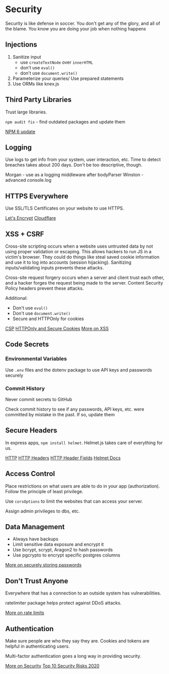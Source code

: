 # Security

Security is like defense in soccer. You don't get any of the glory, and all of the blame. You know you are doing your job when nothing happens

## Injections

1. Sanitize input
    * use `createTextNode` over `innerHTML`
    * don't use `eval()`
    * don't use `document.write()`
2. Parameterize your queries/ Use prepared statements
3. Use ORMs like knex.js

## Third Party Libraries

Trust large libraries.

`npm audit fix` - find outdated packages and update them

[NPM 6 update](https://medium.com/npm-inc/announcing-npm-6-5d0b1799a905)

## Logging

Use logs to get info from your system, user interaction, etc. Time to detect breaches takes about 200 days. Don't be too descriptive, though.

Morgan - use as a logging middleware after bodyParser
Winston - advanced console.log

## HTTPS Everywhere

Use SSL/TLS Certificates on your website to use HTTPS.

[Let's Encrypt](https://letsencrypt.org/)
[Cloudflare](https://www.cloudflare.com/)

## XSS + CSRF

Cross-site scripting occurs when a website uses untrusted data by not using proper validation or escaping. This allows hackers to run JS in a victim's browser. They could do things like steal saved cookie information and use it to log into accounts (session hijacking). Sanitizing inputs/validating inputs prevents these attacks.

Cross-site request forgery occurs when a server and client trust each other, and a hacker forges the request being made to the server. Content Security Policy headers prevent these attacks.

Additional:
* Don't use `eval()`
* Don't use `document.write()`
* Secure and HTTPOnly for cookies

[CSP](https://developer.mozilla.org/en-US/docs/Web/HTTP/CSP)
[HTTPOnly and Secure Cookies](https://developer.mozilla.org/en-US/docs/Web/HTTP/Cookies)
[More on XSS](https://hackernoon.com/cross-site-scripting-for-dummies-be30f76fad09)

## Code Secrets

### Environmental Variables

Use `.env` files and the dotenv package to use API keys and passwords securely

### Commit History

Never commit secrets to GitHub

Check commit history to see if any passwords, API keys, etc. were committed by mistake in the past. If so, update them

## Secure Headers

In express apps, `npm install helmet`. Helmet.js takes care of everything for us.

[HTTP](https://code.tutsplus.com/tutorials/http-the-protocol-every-web-developer-must-know-part-1--net-31177)
[HTTP Headers](https://developer.mozilla.org/en-US/docs/Web/HTTP/Headers)
[HTTP Header Fields](https://www.tutorialspoint.com/http/http_header_fields.htm)
[Helmet Docs](https://github.com/helmetjs/helmet)

## Access Control

Place restrictions on what users are able to do in your app (authorization). Follow the principle of least privilege.

Use `corsOptions` to limit the websites that can access your server.

Assign admin privileges to dbs, etc.

## Data Management

* Always have backups
* Limit sensitive data exposure and encrypt it
* Use bcrypt, scrypt, Aragon2 to hash passwords
* Use pgcrypto to encrypt specific postgres columns

[More on securely storing passwords](https://rangle.io/blog/how-to-store-user-passwords-and-overcome-security-threats-in-2017/)

## Don't Trust Anyone

Everywhere that has a connection to an outside system has vulnerabilities.

ratelimiter package helps protect against DDoS attacks.

[More on rate limits](https://blog.logrocket.com/rate-limiting-node-js/)

## Authentication

Make sure people are who they say they are. Cookies and tokens are helpful in authenticating users.

Multi-factor authentication goes a long way in providing security.

[More on Security](https://www.hacksplaining.com/lessons)
[Top 10 Security Risks 2020](https://owasp.org/www-project-top-ten/)